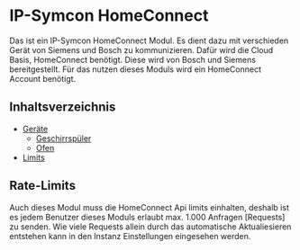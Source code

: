 # IP-Symcon HomeConnect
Das ist ein IP-Symcon HomeConnect Modul. Es dient dazu mit verschieden Gerät von Siemens und Bosch zu kommunizieren. Dafür wird die Cloud Basis, HomeConnect benötigt.
Diese wird von Bosch und Siemens bereitgestellt.
Für das nutzen dieses Moduls wird ein HomeConnect Account benötigt.

## Inhaltsverzeichnis

- [Geräte](#inhaltsverzeichnis)
	- [Geschirrspüler](https://github.com/LegendDragon11/ips-home-connect/blob/main/HomeConnect%20Dishwasher/Geschirrspüler.md)
	- [Ofen](https://github.com/LegendDragon11/ips-home-connect/blob/main/HomeConnect%20Oven/Ofen.md)
- [Limits](#rate-limits)

## Rate-Limits

Auch dieses Modul muss die HomeConnect Api limits einhalten, deshalb ist es jedem Benutzer dieses Moduls erlaubt max. 1.000 Anfragen [Requests] zu senden.
Wie viele Requests allein durch das automatische Aktualiesieren entstehen kann in den Instanz Einstellungen eingesehen werden.
